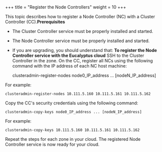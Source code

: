 +++
title = "Register the Node Controllers"
weight = 10
+++

This topic describes how to register a Node Controller (NC) with a Cluster Controller (CC).**Prerequisites** 

* The Cluster Controller service must be properly installed and started. 
* The Node Controller service must be properly installed and started. 
* If you are upgrading, you should understand that: 
**To register the Node Controller service with the Eucalyptus cloud** SSH to the Cluster Controller in the zone. On the CC, register all NCs using the following command with the IP address of each NC host machine: 

    clusteradmin-register-nodes node0_IP_address ... [nodeN_IP_address]

For example: 



    clusteradmin-register-nodes 10.111.5.160 10.111.5.161 10.111.5.162

Copy the CC's security credentials using the following command: 

    clusteradmin-copy-keys node0_IP_address ... [nodeN_IP_address]

For example: 



    clusteradmin-copy-keys 10.111.5.160 10.111.5.161 10.111.5.162

Repeat the steps for each zone in your cloud. The registered Node Controller service is now ready for your cloud. 

